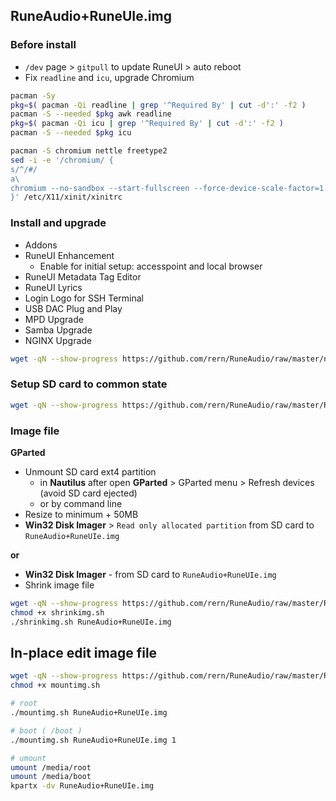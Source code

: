 ## RuneAudio+RuneUIe.img

### Before install
- `/dev` page > `gitpull` to update RuneUI > auto reboot
- Fix `readline` and `icu`, upgrade Chromium
```sh
pacman -Sy
pkg=$( pacman -Qi readline | grep '^Required By' | cut -d':' -f2 )
pacman -S --needed $pkg awk readline
pkg=$( pacman -Qi icu | grep '^Required By' | cut -d':' -f2 )
pacman -S --needed $pkg icu

pacman -S chromium nettle freetype2
sed -i -e '/chromium/ {
s/^/#/
a\
chromium --no-sandbox --start-fullscreen --force-device-scale-factor=1.8 --disable-gpu --incognito
}' /etc/X11/xinit/xinitrc
```

### Install and upgrade
- Addons
- RuneUI Enhancement
	- Enable for initial setup: accesspoint and local browser
- RuneUI Metadata Tag Editor
- RuneUI Lyrics
- Login Logo for SSH Terminal
- USB DAC Plug and Play
- MPD Upgrade
- Samba Upgrade
- NGINX Upgrade
```sh
wget -qN --show-progress https://github.com/rern/RuneAudio/raw/master/nginx/install.sh -O - | sh 
```

### Setup SD card to common state
```sh
wget -qN --show-progress https://github.com/rern/RuneAudio/raw/master/RuneAudio%2BRuneUIe.img/setup.sh -O - | sh 
```

### Image file
**GParted**
- Unmount SD card ext4 partition
	- in **Nautilus** after open **GParted** > GParted menu > Refresh devices (avoid SD card ejected)
	- or by command line
- Resize to minimum + 50MB
- **Win32 Disk Imager** > `Read only allocated partition` from SD card to `RuneAudio+RuneUIe.img`

**or**
- **Win32 Disk Imager** - from SD card to `RuneAudio+RuneUIe.img`
- Shrink image file
```sh
wget -qN --show-progress https://github.com/rern/RuneAudio/raw/master/RuneAudio%2BRuneUIe.img/shrinkimg.sh
chmod +x shrinkimg.sh
./shrinkimg.sh RuneAudio+RuneUIe.img
```

## In-place edit image file
```sh
wget -qN --show-progress https://github.com/rern/RuneAudio/raw/master/RuneAudio%2BRuneUIe.img/mountimg.sh
chmod +x mountimg.sh

# root
./mountimg.sh RuneAudio+RuneUIe.img

# boot ( /boot )
./mountimg.sh RuneAudio+RuneUIe.img 1

# umount
umount /media/root
umount /media/boot
kpartx -dv RuneAudio+RuneUIe.img
```
  
